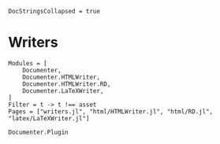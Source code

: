 ```@meta
DocStringsCollapsed = true
```

# Writers

```@autodocs
Modules = [
    Documenter,
    Documenter.HTMLWriter,
    Documenter.HTMLWriter.RD,
    Documenter.LaTeXWriter,
]
Filter = t -> t !== asset
Pages = ["writers.jl", "html/HTMLWriter.jl", "html/RD.jl", "latex/LaTeXWriter.jl"]
```
```@docs
Documenter.Plugin
```
